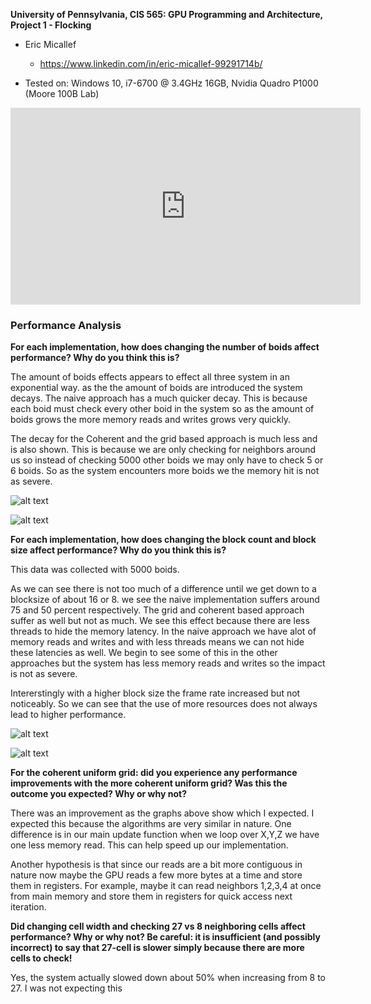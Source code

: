 **University of Pennsylvania, CIS 565: GPU Programming and Architecture,
Project 1 - Flocking**

* Eric Micallef
  * https://www.linkedin.com/in/eric-micallef-99291714b/
  
* Tested on: Windows 10, i7-6700 @ 3.4GHz 16GB, Nvidia Quadro P1000 (Moore 100B Lab)

<iframe width="560" height="315" src="https://www.youtube.com/embed/PD1hAzGXRkg" frameborder="0" allow="accelerometer; autoplay; encrypted-media; gyroscope; picture-in-picture" allowfullscreen></iframe>


### Performance Analysis

**For each implementation, how does changing the number of boids affect performance? Why do you think this is?**

The amount of boids effects appears to effect all three system in an exponential way. as the the amount of boids
are introduced the system decays. The naive approach has a much quicker decay. This is because each boid must check every other boid in the system so as the amount of boids grows the more memory reads and writes grows very quickly. 

The decay for the Coherent and the grid based approach is much less and is also shown. This is because we are only checking for neighbors around us so instead of checking 5000 other boids we may only have to check 5 or 6 boids. So as the system encounters more boids we the memory hit is not as severe.

![alt text](https://raw.github.com/micallef25/Project1-CUDA-Flocking/master/images/boids.png)

![alt text](https://raw.github.com/micallef25/Project1-CUDA-Flocking/master/images/boidsraw.PNG)

**For each implementation, how does changing the block count and block size affect performance? Why do you think this is?**

This data was collected with 5000 boids. 

As we can see there is not too much of a difference until we get down to a blocksize of about 16 or 8. we see the naive implementation suffers around 75 and 50 percent respectively. The grid and coherent based approach suffer as well but not as much. We see this effect because there are less threads to hide the memory latency. In the naive approach we have alot of memory reads and writes and with less threads means we can not hide these latencies as well. We begin to see some of this in the other approaches but the system has less memory reads and writes so the impact is not as severe. 

Intererstingly with a higher block size the frame rate increased but not noticeably. So we can see that the use of more resources does not always lead to higher performance.

![alt text](https://raw.github.com/micallef25/Project1-CUDA-Flocking/master/images/blocksize.png)

![alt text](https://raw.github.com/micallef25/Project1-CUDA-Flocking/master/images/blocks_raw.PNG)

**For the coherent uniform grid: did you experience any performance improvements with the more coherent uniform grid? Was this the outcome you expected? Why or why not?**

There was an improvement as the graphs above show which I expected. I expected this because the algorithms are very similar in nature. One difference is in our main update function when we loop over X,Y,Z we have one less memory read. This can help speed up our implementation. 

Another hypothesis is that since our reads are a bit more contiguous in nature now maybe the GPU reads a few more bytes at a time and store them in registers. For example, maybe it can read neighbors 1,2,3,4 at once from main memory and store them in registers for quick access next iteration. 


**Did changing cell width and checking 27 vs 8 neighboring cells affect performance? Why or why not? Be careful: it is insufficient (and possibly incorrect) to say that 27-cell is slower simply because there are more cells to check!**

Yes, the system actually slowed down about 50% when increasing from 8 to 27. I was not expecting this 

